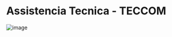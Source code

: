 # Assistencia Tecnica - TECCOM
![image](https://user-images.githubusercontent.com/57427551/124199500-68f2c180-daa9-11eb-9f9a-cd2c6eb3e60a.png)

